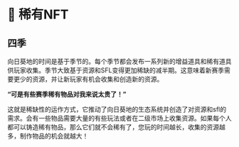 # 🍭 稀有NFT

## 四季

向日葵地的时间是基于季节的。每个季节都会发布一系列新的增益道具和稀有道具供玩家收集。季节大致基于资源和SFL变得更加稀缺的减半期。这意味着新赛季需要更少的资源，并让新玩家有机会收集和创造新的资源。

**“可是有些赛季稀有物品对我来说太贵了！”**

这就是稀缺性的运作方式，它推动了向日葵地的生态系统并创造了对资源和sfl的需求。会有一些物品需要大量的有些玩法或者在二级市场上收集资源。如果每个人都可以铸造稀有物品，那么它们就不会稀有了，您玩的时间越长，收集的资源越多，制作物品的机会就越大！

